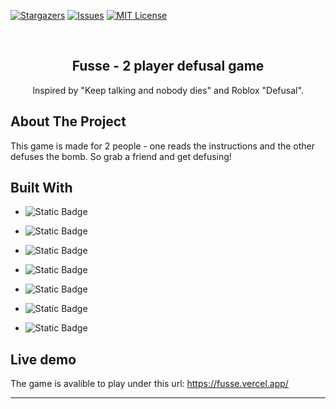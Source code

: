 <a id="readme-top"></a>

[![Stargazers][stars-shield]][stars-url]
[![Issues][issues-shield]][issues-url]
[![MIT License][license-shield]][license-url]

<br />
  <h2 align="center">Fusse - 2 player defusal game</h2>

  <p align="center">
    Inspired by "Keep talking and nobody dies" and Roblox "Defusal".
    <br />
</div>

<!-- ABOUT THE PROJECT -->
## About The Project



This game is made for 2 people - one reads the instructions and the other defuses the bomb. So grab a friend and get defusing!
## Built With

* ![Static Badge](https://img.shields.io/badge/HTML-%23E34F26?style=for-the-badge&logo=html5&labelColor=white)

* ![Static Badge](https://img.shields.io/badge/CSS-%231572B6?style=for-the-badge&logo=css3&logoColor=%231572B6&labelColor=white)

* ![Static Badge](https://img.shields.io/badge/tailwindcss-%2306B6D4?style=for-the-badge&logo=tailwindcss&logoColor=%2306B6D4&labelColor=white)

* ![Static Badge](https://img.shields.io/badge/JavaScript-%23F7DF1E?style=for-the-badge&logo=javascript&logoColor=%23F7DF1E&labelColor=white)

* ![Static Badge](https://img.shields.io/badge/TypeScript-%233178C6?style=for-the-badge&logo=typescript&logoColor=%233178C6&labelColor=white)

* ![Static Badge](https://img.shields.io/badge/react-%2361DAFB?style=for-the-badge&logo=react&logoColor=%2361DAFB&labelColor=white)

* ![Static Badge](https://img.shields.io/badge/vite-%23646CFF?style=for-the-badge&logo=vite&logoColor=%23646CFF&labelColor=white)

## Live demo

The game is avalible to play under this url: <a href="https://fusse.vercel.app/">https://fusse.vercel.app/</a>
<hr/>

<!-- MARKDOWN LINKS & IMAGES -->
<!-- https://www.markdownguide.org/basic-syntax/#reference-style-links -->
[stars-shield]: https://img.shields.io/github/stars/HubertKr4jnik/fusse?style=for-the-badge
[stars-url]: https://github.com/HubertKr4jnik/fusse/stargazers
[issues-shield]: https://img.shields.io/github/issues/HubertKr4jnik/fusse?style=for-the-badge
[issues-url]: https://github.com/HubertKr4jnik/fusse/issues
[license-shield]: https://img.shields.io/github/license/HubertKr4jnik/fusse?style=for-the-badge
[license-url]: https://img.shields.io/github/HubertKr4jnik/fusse/LICENSE.txt